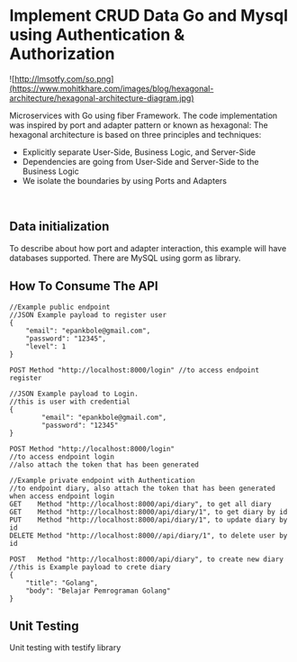 # Implement CRUD Data Go and Mysql using Authentication & Authorization

![http://lmsotfy.com/so.png](https://www.mohitkhare.com/images/blog/hexagonal-architecture/hexagonal-architecture-diagram.jpg)

Microservices with Go using fiber Framework. The code implementation was inspired by port and adapter pattern or known as hexagonal:
The hexagonal architecture is based on three principles and techniques:

- Explicitly separate User-Side, Business Logic, and Server-Side
- Dependencies are going from User-Side and Server-Side to the Business Logic
- We isolate the boundaries by using Ports and Adapters

<br>

## Data initialization
To describe about how port and adapter interaction, this example will have databases supported. There are MySQL using gorm as library.

## How To Consume The API

    //Example public endpoint
    //JSON Example payload to register user
    {
    	"email": "epankbole@gmail.com",
    	"password": "12345",
        "level": 1
    }
    
    POST Method "http://localhost:8000/login" //to access endpoint register
    
    //JSON Example payload to Login.
    //this is user with credential
    {
    		"email": "epankbole@gmail.com",
    		"password": "12345"
    }
    
    POST Method "http://localhost:8000/login" 
    //to access endpoint login
    //also attach the token that has been generated
    
    //Example private endpoint with Authentication
    //to endpoint diary, also attach the token that has been generated when access endpoint login
    GET    Method "http://localhost:8000/api/diary", to get all diary
    GET    Method "http://localhost:8000/api/diary/1", to get diary by id
    PUT    Method "http://localhost:8000/api/diary/1", to update diary by id
    DELETE Method "http://localhost:8000//api/diary/1", to delete user by id
    
    POST   Method "http://localhost:8000/api/diary", to create new diary
    //this is Example payload to crete diary
    {
    	"title": "Golang",
    	"body": "Belajar Pemrograman Golang"
    }


## Unit Testing
Unit testing with testify library



